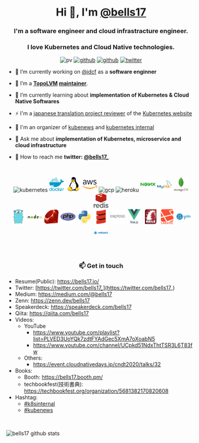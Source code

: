 <h1 align="center">Hi 👋, I'm <a href="https://github.com/bells17">@bells17</a></h1>
<h3 align="center">I'm a software engineer and cloud infrastracture engineer.</h3>
<h3 align="center">I love Kubernetes and Cloud Native technologies.</h3>

<div align="center">
<img src="https://komarev.com/ghpvc/?username=bells17" alt="pv" />
<a href="https://github.com/bells17?tab=followers"><img src="https://img.shields.io/github/followers/bells17?label=Follow%20%40bells17&style=social" alt="github" /></a>
<a href="https://github.com/bells17"><img src="https://img.shields.io/github/stars/bells17?affiliations=OWNER&style=social" alt="github" /></a>
<a href="https://twitter.com/bells17_"><img src="https://img.shields.io/twitter/follow/bells17_?style=social" alt="twitter" /></a>
</div>



- 🔭 I’m currently working on [@idcf](https://github.com/idcf) as a **software enginner**

- 🚀 I’m a **[TopoLVM](https://github.com/topolvm/topolvm) [maintainer](https://github.com/topolvm/topolvm/graphs/contributors)**.

- 🌱 I’m currently learning about **implementation of Kubernetes & Cloud Native Softwares**

- ⚡ I'm a [japanese translation project reviewer](https://github.com/orgs/kubernetes/teams/sig-docs-ja-reviews/members) of the [Kubernetes website](https://kubernetes.io/)

- 🍺 I'm an organizer of [kubenews](https://kubenews.connpass.com/) and [kubernetes internal](https://k8sinternal.connpass.com/)

- 💬 Ask me about **implementation of Kubernetes, microservice and cloud infrastructure**

- 👯 How to reach me **twitter: [@bells17_](https://twitter.com/bells17_)**

<br>
<p align="center">
<img src="https://www.vectorlogo.zone/logos/kubernetes/kubernetes-icon.svg" alt="kubernetes" width="40" height="40"/>
<img src="https://raw.githubusercontent.com/devicons/devicon/master/icons/docker/docker-plain-wordmark.svg" alt="docker" width="40" height="40"/>
<img src="https://raw.githubusercontent.com/devicons/devicon/master/icons/linux/linux-original.svg" alt="linux" width="40" height="40"/>
<img src="https://raw.githubusercontent.com/devicons/devicon/master/icons/amazonwebservices/amazonwebservices-original-wordmark.svg" alt="aws" width="40" height="40"/>
<img src="https://www.vectorlogo.zone/logos/google_cloud/google_cloud-icon.svg" alt="gcp" width="40" height="40"/>
<img src="https://www.vectorlogo.zone/logos/heroku/heroku-icon.svg" alt="heroku" width="40" height="40"/>
<img src="https://raw.githubusercontent.com/devicons/devicon/master/icons/nginx/nginx-original.svg" alt="nginx" width="40" height="40"/>
<img src="https://raw.githubusercontent.com/devicons/devicon/master/icons/mysql/mysql-original-wordmark.svg" alt="mysql" width="40" height="40"/>
<img src="https://raw.githubusercontent.com/devicons/devicon/master/icons/mongodb/mongodb-original-wordmark.svg" alt="mongodb" width="40" height="40"/>
<img src="https://raw.githubusercontent.com/devicons/devicon/master/icons/redis/redis-original-wordmark.svg" alt="redis" width="40" height="40"/>

<br>
<img src="https://raw.githubusercontent.com/devicons/devicon/master/icons/go/go-original.svg" alt="go" width="40" height="40"/>
<img src="https://raw.githubusercontent.com/devicons/devicon/master/icons/nodejs/nodejs-original-wordmark.svg" alt="nodejs" width="40" height="40"/>
<img src="https://raw.githubusercontent.com/devicons/devicon/master/icons/ruby/ruby-original.svg" alt="ruby" width="40" height="40"/>
<img src="https://raw.githubusercontent.com/devicons/devicon/master/icons/php/php-original.svg" alt="php" width="40" height="40"/>
<img src="https://raw.githubusercontent.com/devicons/devicon/master/icons/python/python-original.svg" alt="python" width="40" height="40"/>
<img src="https://raw.githubusercontent.com/devicons/devicon/master/icons/scala/scala-original.svg" alt="scala" width="40" height="40"/>
<img src="https://raw.githubusercontent.com/devicons/devicon/master/icons/express/express-original-wordmark.svg" alt="express" width="40" height="40"/>
<img src="https://raw.githubusercontent.com/devicons/devicon/master/icons/vuejs/vuejs-original-wordmark.svg" alt="vuejs" width="40" height="40"/>
<img src="https://raw.githubusercontent.com/devicons/devicon/master/icons/rails/rails-original-wordmark.svg" alt="rails" width="40" height="40"/>
<img src="https://raw.githubusercontent.com/devicons/devicon/master/icons/laravel/laravel-plain-wordmark.svg" alt="laravel" width="40" height="40"/>
<img src="https://raw.githubusercontent.com/devicons/devicon/master/icons/yarn/yarn-original-wordmark.svg" alt="yarn" width="40" height="40"/>
<img src="https://raw.githubusercontent.com/devicons/devicon/master/icons/webpack/webpack-original-wordmark.svg" alt="webpack" width="40" height="40"/>
</p>
<br>


<h3 align="center">📫 Get in touch</h3>

- Resume(Public): https://bells17.io/
- Twitter: [https://twitter.com/bells17_](https://twitter.com/bells17_)
- Medium: https://medium.com/@bells17
- Zenn: https://zenn.dev/bells17
- Speakerdeck: https://speakerdeck.com/bells17
- Qiita: https://qiita.com/bells17
- Videos:
  - YouTube
    - https://www.youtube.com/playlist?list=PLVED3UoYQk7zdtFYAdGec5XmA7oXoabN5
    - https://www.youtube.com/channel/UCpkd51NdxThtTSR3L6T83fw
  - Others:
    - https://event.cloudnativedays.jp/cndt2020/talks/32
- Books:
  - Booth: https://bells17.booth.pm/
  - techbookfest(技術書典): https://techbookfest.org/organization/5681382170820608
- Hashtag:
  - [#k8sinternal](https://twitter.com/search?q=%23k8sinternal)
  - [#kubenews](https://twitter.com/search?q=%23kubenews)


<br>

![bells17 github stats](https://github-readme-stats.vercel.app/api?username=bells17&show_icons=true&hide_border=true&count_private=true&&theme=monokai)

